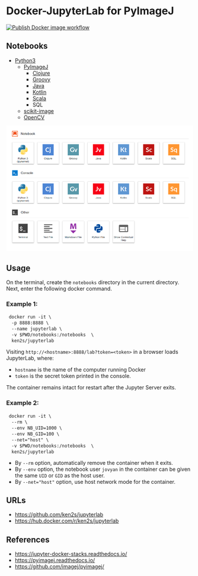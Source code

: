 # Docker-JupyterLab for PyImageJ

<!-- ![Publish Docker image workflow](https://github.com/ken2s/jupyterlab/actions/workflows/build-and-push-image.yml/badge.svg) -->
<a href="https://github.com/ken2s/jupyterlab/actions" rel="nofollow noopener" target="_blank"><img src="https://github.com/ken2s/jupyterlab/actions/workflows/build-and-push-image.yml/badge.svg" alt="Publish Docker image workflow"></a></p>

## Notebooks

- [Python3](https://www.python.org)
    - [PyImageJ](https://github.com/imagej/pyimagej)
        - [Clojure](https://clojure.org/)
        - [Groovy](http://groovy-lang.org/)
        - [Java](https://www.java.com/)
        - [Kotlin](https://kotlinlang.org/)
        - [Scala](https://www.scala-lang.org/)
        - SQL
    - [scikit-image](https://scikit-image.org)
    - [OpenCV](https://opencv.org)
<!-- - [Julia](https://julialang.org)
- [R](https://www.r-project.org)
- [ImageJ](https://imagej.nih.gov/ij/)
- [BeakerX](http://beakerx.com)
- [OpenJDK](https://openjdk.java.net) -->

![notebooks](https://raw.githubusercontent.com/ken2s/jupyterlab/main/notebooks.png)

## Usage

On the terminal, create the `notebooks` directory in the current directory. Next, enter the following docker command.

### Example 1:

```
 docker run -it \
  -p 8888:8888 \
  --name jupyterlab \
  -v $PWD/notebooks:/notebooks  \
  ken2s/jupyterlab
```

Visiting `http://<hostname>:8888/lab?token=<token>` in a browser loads JupyterLab, where:

- `hostname` is the name of the computer running Docker
- `token` is the secret token printed in the console.

The container remains intact for restart after the Jupyter Server exits.

### Example 2:

```
 docker run -it \
  --rm \
  --env NB_UID=1000 \
  --env NB_GID=100 \
  --net="host" \
  -v $PWD/notebooks:/notebooks  \
  ken2s/jupyterlab
```

- By `--rm` option, automatically remove the container when it exits.
- By `--env` option, the notebook user `jovyan` in the container can be given the same `UID` or `GID` as the host user.
- By `--net="host"` option, use host network mode for the container.

## URLs
- https://github.com/ken2s/jupyterlab
- https://hub.docker.com/r/ken2s/jupyterlab

## References
- https://jupyter-docker-stacks.readthedocs.io/
- https://pyimagej.readthedocs.io/
- https://github.com/imagej/pyimagej/

